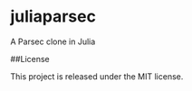 juliaparsec
===========

A Parsec clone in Julia

##License

This project is released under the MIT license.
